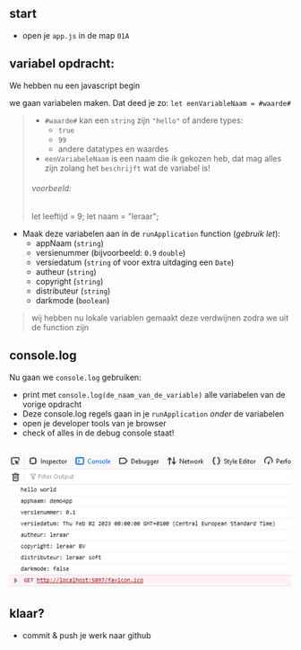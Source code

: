 
## start

- open je `app.js` in de map `01A`

## variabel opdracht:

We hebben nu een javascript begin

we gaan variabelen maken. Dat deed je zo:
`let eenVariableNaam = #waarde#`  
> - `#waarde#` kan een `string` zijn `"hello"` of andere types:  
>   - `true` 
>   - `99`
>   - andere datatypes en waardes
> - `eenVariabeleNaam` is een naam die ik gekozen heb, dat mag alles zijn zolang het `beschrijft` wat de variabel is!
> ###### voorbeeld:
> let leeftijd = 9;
> let naam = "leraar";

- Maak deze variabelen aan in de `runApplication` function (*gebruik let*):
	- appNaam (`string`)
	- versienummer (bijvoorbeeld: `0.9` `double`)
	- versiedatum (`string` of voor extra uitdaging een `Date`)
	- autheur (`string`)
	- copyright (`string`)
	- distributeur (`string`)
	- darkmode (`boolean`)
> wij hebben nu lokale variablen gemaakt
> deze verdwijnen zodra we uit de function zijn

## console.log

Nu gaan we `console.log` gebruiken:

- print met `console.log(de_naam_van_de_variable)` alle variabelen van de vorige opdracht
- Deze console.log regels gaan in je `runApplication` *onder* de variabelen
- open je developer tools van je browser
- check of alles in de debug console staat!

<br>![](img/result.PNG)


## klaar?

- commit & push je werk naar github
